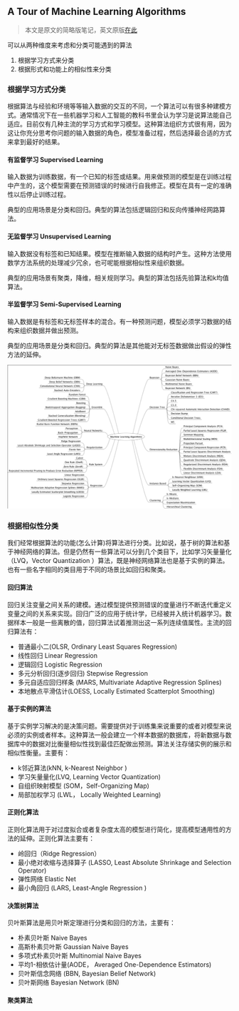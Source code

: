 ## A Tour of Machine Learning Algorithms

>  本文是原文的简略版笔记，英文原版[在此](http://machinelearningmastery.com/a-tour-of-machine-learning-algorithms/)

可以从两种维度来考虑和分类可能遇到的算法

1. 根据学习方式来分类
2. 根据形式和功能上的相似性来分类

### 根据学习方式分类

根据算法与经验和环境等等输入数据的交互的不同，一个算法可以有很多种建模方式。通常情况下在一些机器学习和人工智能的教科书里会认为学习是说算法能自己适应。目前仅有几种主流的学习方式和学习模型。这种算法组织方式很有用，因为这让你充分思考你问题的输入数据的角色，模型准备过程，然后选择最合适的方式来拿到最好的结果。

#### 有监督学习 Supervised Learning

输入数据为训练数据，有一个已知的标签或结果。用来做预测的模型是在训练过程中产生的，这个模型需要在预测错误的时候进行自我修正。模型在具有一定的准确性以后停止训练过程。

典型的应用场景是分类和回归。典型的算法包括逻辑回归和反向传播神经网路算法。

#### 无监督学习 Unsupervised Learning

输入数据没有标签和已知结果。模型在推断输入数据的结构时产生。这种方法使用数学方法系统的处理减少冗余，也可呢能根据相似性来组织数据。

典型的应用场景有聚类，降维，相关规则学习。典型的算法包括先验算法和k均值算法。

#### 半监督学习 Semi-Supervised Learning

输入数据是有标签和无标签样本的混合。有一种预测问题，模型必须学习数据的结构来组织数据并做出预测。

典型的应用场景是分类和回归。典型的算法是其他能对无标签数据做出假设的弹性方法的延伸。

![算法总览](overview.png)

### 根据相似性分类

我们经常根据算法的功能(怎么计算)将算法进行分类。比如说，基于树的算法和基于神经网络的算法。但是仍然有一些算法可以分到几个类目下，比如学习矢量量化（LVQ，Vector Quantization ）算法，既是神经网络算法也是基于实例的算法。也有一些名字相同的类目用于不同的场景比如回归和聚类。

#### 回归算法

回归关注变量之间关系的建模。通过模型提供预测错误的度量进行不断迭代重定义变量之间的关系来实现。回归广泛的应用于统计学，已经被并入统计机器学习。数据样本一般是一些离散的值，回归算法试着推测出这一系列连续值属性。主流的回归算法有：

-   普通最小二(OLSR, Ordinary Least Squares Regression)
-  线性回归 Linear Regression
-  逻辑回归 Logistic Regression
-  多元分析回归(逐步回归) Stepwise Regression
-  多元自适应回归样条 (MARS, Multivariate Adaptive Regression Splines)
-   本地散点平滑估计(LOESS, Locally Estimated Scatterplot Smoothing)

#### 基于实例的算法

基于实例学习解决的是决策问题。需要提供对于训练集来说重要的或者对模型来说必须的实例或者样本。这种算法一般会建立一个样本数据的数据库，将新数据与数据库中的数据对比衡量相似性找到最佳匹配做出预测。算法关注存储实例的展示和相似性衡量。主要有：

-  k邻近算法(kNN, k-Nearest Neighbor )
-  学习矢量量化(LVQ,  Learning Vector Quantization)
-  自组织映射模型 (SOM，Self-Organizing Map)
-  局部加权学习 (LWL， Locally Weighted Learning)

#### 正则化算法

正则化算法用于对过度拟合或者复杂度太高的模型进行简化，提高模型通用性的方法的延伸。正则化算法主要有：

-  岭回归（Ridge Regression）
-   最小绝对收缩与选择算子 (LASSO, Least Absolute Shrinkage and Selection Operator)
-  弹性网络 Elastic Net
-  最小角回归 (LARS, Least-Angle Regression )

#### 决策树算法

贝叶斯算法是用贝叶斯定理进行分类和回归的方法，主要有：

-  朴素贝叶斯 Naive Bayes
-  高斯朴素贝叶斯 Gaussian Naive Bayes
-  多项式朴素贝叶斯 Multinomial Naive Bayes
-   平均1-相依估计量(AODE， Averaged One-Dependence Estimators)
-  贝叶斯信念网络 (BBN,  Bayesian Belief Network)
-  贝叶斯网络 Bayesian Network (BN)

#### 聚类算法

